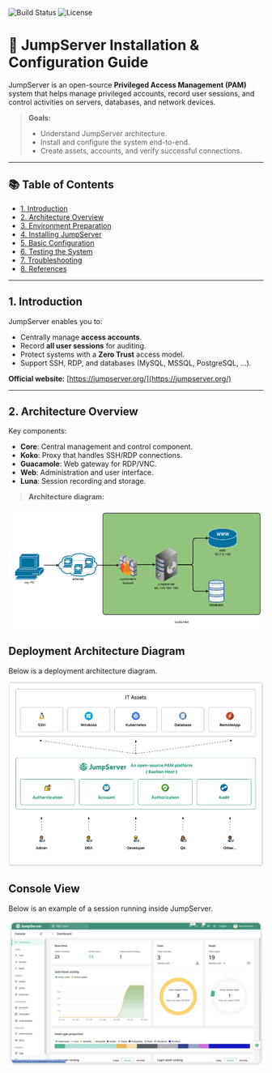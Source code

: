 ![Build Status](https://img.shields.io/badge/build-passing-brightgreen)
![License](https://img.shields.io/badge/license-MIT-blue)

# 🚀 JumpServer Installation & Configuration Guide

JumpServer is an open-source **Privileged Access Management (PAM)** system that helps manage privileged accounts, record user sessions, and control activities on servers, databases, and network devices.

> **Goals:**  
> - Understand JumpServer architecture.  
> - Install and configure the system end-to-end.  
> - Create assets, accounts, and verify successful connections.

---

## 📚 Table of Contents
- [1. Introduction](#1-introduction)
- [2. Architecture Overview](#2-architecture-overview)
- [3. Environment Preparation](#3-environment-preparation)
- [4. Installing JumpServer](#4-installing-jumpserver)
- [5. Basic Configuration](#5-basic-configuration)
- [6. Testing the System](#6-testing-the-system)
- [7. Troubleshooting](#7-troubleshooting)
- [8. References](#8-references)

---

## 1. Introduction
JumpServer enables you to:
- Centrally manage **access accounts**.
- Record **all user sessions** for auditing.
- Protect systems with a **Zero Trust** access model.
- Support SSH, RDP, and databases (MySQL, MSSQL, PostgreSQL, ...).

**Official website:** [https://jumpserver.org/](https://jumpserver.org/)

---

## 2. Architecture Overview
Key components:
- **Core**: Central management and control component.
- **Koko**: Proxy that handles SSH/RDP connections.
- **Guacamole**: Web gateway for RDP/VNC.
- **Web**: Administration and user interface.
- **Luna**: Session recording and storage.

> **Architecture diagram:**

![JumpServer Architecture](docs/images/jump-server.png)

## Deployment Architecture Diagram
Below is a deployment architecture diagram.

![Deployment Architecture Diagram](docs/images/deployment-architecture-diagram.png)

## Console View
Below is an example of a session running inside JumpServer.

![Console Moving Example](docs/images/moving-console.png)
